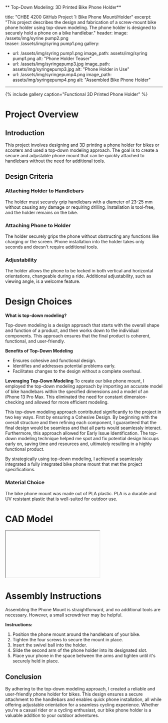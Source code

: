 **  Top-Down Modeling: 3D Printed Bike Phone Holder**


title: "CHBE 4200 GitHub Project 1: Bike Phone Mount/Holder"
excerpt: "This project describes the design and fabrication of a screw-mount bike phone holder using top-down modeling. The phone holder is designed to securely hold a phone on a bike handlebar."
header:
  image: /assets/img/syrine pump2.png  
  teaser: /assets/img/syring pump1.png
gallery:
  - url: /assets/img/syring pump1.png
    image_path: assets/img/syring pump1.png
    alt: "Phone Holder Teaser"
  - url: /assets/img/syringepump3.jpg
    image_path: assets/img/syringepump3.jpg
    alt: "Phone Holder in Use"
  - url: /assets/img/syringepump4.png
    image_path: assets/img/syringepump4.png
    alt: "Assembled Bike Phone Holder"
---
{% include gallery caption="Functional 3D Printed Phone Holder" %}

# Project Overview  

## Introduction 
This project involves designing and 3D printing a phone holder for bikes or scooters and used a top-down modeling approach. The goal is to create a secure and adjustable phone mount that can be quickly attached to handlebars without the need for additional tools.


## Design Criteria  
### Attaching Holder to Handlebars 
The holder must securely grip handlebars with a diameter of 23-25 mm without causing any damage or requiring drilling. Installation is tool-free, and the holder remains on the bike. 
### Attaching Phone to Holder 
The holder securely grips the phone without obstructing any functions like charging or the screen. Phone installation into the holder takes only seconds and doesn't require additional tools. 
### Adjustability 
The holder allows the phone to be locked in both vertical and horizontal orientations, changeable during a ride. Additional adjustability, such as viewing angle, is a welcome feature. 


# Design Choices


**What is top-down modeling?**

Top-down modeling is a design approach that starts with the overall shape and function of a product, and then works down to the individual components. This approach ensures that the final product is coherent, functional, and user-friendly.

**Benefits of Top-Down Modeling**

-   Ensures cohesive and functional design.
-   Identifies and addresses potential problems early.
-   Facilitates changes to the design without a complete overhaul.

**Leveraging Top-Down Modeling**
To create our bike phone mount, I employed the top-down modeling approach by importing an accurate model of bike handlebars within the specified dimensions and a model of an iPhone 13 Pro Max. This eliminated the need for constant dimension-checking and allowed for more efficient modeling.
	
This top-down modeling approach contributed significantly to the project in two key ways. First by ensuring a Cohesive Design. By beginning with the overall structure and then refining each component, I guaranteed that the final design would be seamless and that all parts would seamlessly interact. Furthermore, this approach allowed for Early Issue Identification. The top-down modeling technique helped me spot and fix potential design hiccups early on, saving time and resources and, ultimately resulting in a highly functional product.
    

By strategically using top-down modeling, I achieved a seamlessly integrated a fully integrated bike phone mount that met the project specifications.


### Material Choice

The bike phone mount was made out of PLA plastic. PLA is a durable and UV resistant plastic that is well-suited for outdoor use.
# CAD Model
<iframe 
></iframe>

# Assembly Instructions

Assembling the Phone Mount is straightforward, and no additional tools are necessary. However, a small screwdriver may be helpful.


**Instructions:**

1.  Position the phone mount around the handlebars of your bike.
2.  Tighten the four screws to secure the mount in place.
3.  Insert the swivel ball into the holder.
4.  Slide the second arm of the phone holder into its designated slot.
5.  Place your phone in the space between the arms and tighten until it's securely held in place.

## Conclusion

By adhering to the top-down modeling approach, I created a reliable and user-friendly phone holder for bikes. This design ensures a secure attachment to the handlebars and enables quick phone installation, all while offering adjustable orientation for a seamless cycling experience. Whether you're a casual rider or a cycling enthusiast, our bike phone holder is a valuable addition to your outdoor adventures.
